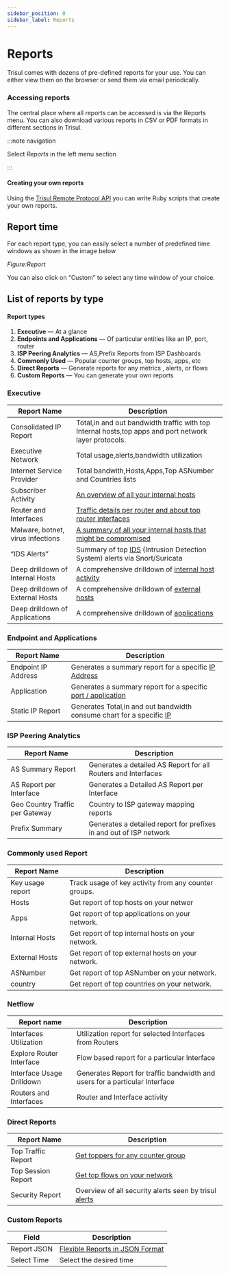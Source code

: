 ```yaml
---
sidebar_position: 0
sidebar_label: Reports
---
```


# Reports

Trisul comes with dozens of pre-defined reports for your use. You can
 either view them on the browser or send them via email periodically.

### Accessing reports

The central place where all reports can be accessed is via the Reports menu. You can also download various reports in CSV or PDF formats in different sections in Trisul.

:::note navigation

Select *Reports* in the left menu section

:::

#### Creating your own reports

Using the [Trisul Remote Protocol API](/docs/trp) you can write Ruby scripts that create your own reports.

## Report time

For each report type, you can easily select a number of predefined time windows as shown in the image below

*Figure:Report*

You can also click on “Custom” to select any time window of your choice.

## List of reports by type

#### Report types

1. **Executive** — At a glance
2. **Endpoints and Applications** — Of particular entities like an IP, port, router
3. **ISP Peering Analytics** — AS,Prefix Reports from ISP Dashboards
4. **Commonly Used** — Popular counter groups, top hosts, apps, etc
5. **Direct Reports** — Generate reports for any metrics , alerts, or flows
6. **Custom Reports** — You can generate your own reports

### Executive

| Report Name                       | Description                                                                                                                            |
| --------------------------------- | -------------------------------------------------------------------------------------------------------------------------------------- |
| Consolidated IP Report            | Total,in and out bandwidth traffic with top Internal hosts,top apps and port network layer protocols.                                  |
| Executive Network                 | Total usage,alerts,bandwidth utilization                                                                                               |
| Internet Service Provider         | Total bandwith,Hosts,Apps,Top ASNumber and Countries lists                                                                             |
| Subscriber Activity               | [An overview of all your internal hosts](/docs/ug/reports/available_reports#subscriber_activity)                                       |
| Router and Interfaces             | [Traffic details per router and about top router interfaces](/docs/ug/reports/available_reports#routers_and_interfaces)                |
| Malware, botnet, virus infections | [A summary of all your internal hosts that might be compromised](/docs/ug/reports/available_reports#malware,_botnet,_virus_infections) |
| “IDS Alerts”                      | Summary of top [IDS](/docs/ug/reports/available_reports#ids) (Intrusion Detection System) alerts via Snort/Suricata                    |
| Deep drilldown of Internal Hosts  | A comprehensive drilldown of [internal host activity](/docs/ug/reports/available_reports#deep-drilldown-of-internal-hosts)             |
| Deep drilldown of External Hosts  | A comprehensive drilldown of [external hosts](/docs/ug/reports/available_reports#deep-drilldown-of-external-hosts)                     |
| Deep drilldown of Applications    | A comprehensive drilldown of [applications](/docs/ug/reports/available_reports#deep-drilldown-of-applications)                         |

### Endpoint and Applications

| Report Name         | Description                                                                                                                      |
| ------------------- | -------------------------------------------------------------------------------------------------------------------------------- |
| Endpoint IP Address | Generates a summary report for a specific [IP Address](/docs/ug/reports/available_reports#endpoint_report)                       |
| Application         | Generates a summary report for a specific [port / application](/docs/ug/reports/available_reports#application_report)            |
| Static IP Report    | Generates Total,in and out bandwidth consume chart for a specific [IP](/docs/ug/reports/available_reports#ip_utilization_report) |

### ISP Peering Analytics

| Report Name                     | Description                                                        |
| ------------------------------- | ------------------------------------------------------------------ |
| AS Summary Report               | Generates a detailed AS Report for all Routers and Interfaces      |
| AS Report per Interface         | Generates a Detailed AS Report per Interface                       |
| Geo Country Traffic per Gateway | Country to ISP gateway mapping reports                             |
| Prefix Summary                  | Generates a detailed report for prefixes in and out of ISP network |

### Commonly used Report

| Report Name      | Description                                          |
| ---------------- | ---------------------------------------------------- |
| Key usage report | Track usage of key activity from any counter groups. |
| Hosts            | Get report of top hosts on your networ               |
| Apps             | Get report of top applications on your network.      |
| Internal Hosts   | Get report of top internal hosts on your network.    |
| External Hosts   | Get report of top external hosts on your network.    |
| ASNumber         | Get report of top ASNumber on your network.          |
| country          | Get report of top countries on your network.         |

### Netflow

| Report name               | Description                                                                 |
| ------------------------- | --------------------------------------------------------------------------- |
| Interfaces Utilization    | Utilization report for selected Interfaces from Routers                     |
| Explore Router Interface  | Flow based report for a particular Interface                                |
| Interface Usage Drilldown | Generates Report for traffic bandwidth and users for a particular Interface |
| Routers and Interfaces    | Router and Interface activity                                               |

### Direct Reports

| Report Name        | Description                                                                                                 |
| ------------------ | ----------------------------------------------------------------------------------------------------------- |
| Top Traffic Report | [Get toppers for any counter group](/docs/ug/reports/available_reports#top_traffic_report)                  |
| Top Session Report | [Get top flows on your network](/docs/ug/reports/available_reports#top_sessions_report)                     |
| Security Report    | Overview of all security alerts seen by trisul [alerts](/docs/ug/reports/available_reports#security_report) |

### Custom Reports

| Field       | Description                                                                           |
| ----------- | ------------------------------------------------------------------------------------- |
| Report JSON | [Flexible Reports in JSON Format](/docs/ug/reports/flexible_reports#flexible_reports) |
| Select Time | Select the desired time                                                               |
